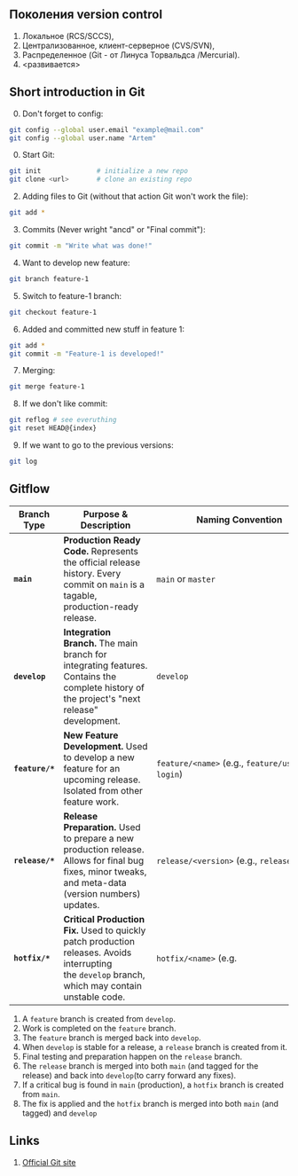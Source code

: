 ## Поколения version control
1. Локальное (RCS/SCCS),
2. Централизованное, клиент-серверное (CVS/SVN),
3. Распределенное (Git - от Линуса Торвальдса /Mercurial).
4. <развивается>

## Short introduction in Git
0. Don't forget to config:
```bash
git config --global user.email "example@mail.com"
git config --global user.name "Artem"
```
0. Start Git:
```bash
git init              # initialize a new repo
git clone <url>       # clone an existing repo
```
2. Adding files to Git (without that action Git won't work the file):
```bash
git add *
```
3. Commits (Never wright "ancd" or "Final commit"):
```bash
git commit -m "Write what was done!"
```
4. Want to develop new feature:
```bash
git branch feature-1
```
5. Switch to feature-1 branch:
```bash
git checkout feature-1
```
6. Added and committed new stuff in feature 1:
```bash
git add *
git commit -m "Feature-1 is developed!"
```
7. Merging:
```bash
git merge feature-1
```
8. If we don't like commit:
```bash
git reflog # see everuthing
git reset HEAD@{index}
```
9. If we want to go to the previous versions:
```bash
git log
```
## Gitflow

| Branch Type     | Purpose & Description                                                                                                                                 | Naming Convention                             | Branches From | Merges Into              |
| --------------- | ----------------------------------------------------------------------------------------------------------------------------------------------------- | --------------------------------------------- | ------------- | ------------------------ |
| **`main`**      | **Production Ready Code.** Represents the official release history. Every commit on `main` is a tagable, production-ready release.                    | `main` or `master`                            | -             | -                        |
| **`develop`**   | **Integration Branch.** The main branch for integrating features. Contains the complete history of the project's "next release" development.          | `develop`                                     | `main`        | `main` & `release`       |
| **`feature/*`** | **New Feature Development.** Used to develop a new feature for an upcoming release. Isolated from other feature work.                                 | `feature/<name>` (e.g., `feature/user-login`) | `develop`     | `develop`                |
| **`release/*`** | **Release Preparation.** Used to prepare a new production release. Allows for final bug fixes, minor tweaks, and meta-data (version numbers) updates. | `release/<version>` (e.g., `release/1.3.0`)   | `develop`     | `develop` **and** `main` |
| **`hotfix/*`**  | **Critical Production Fix.** Used to quickly patch production releases. Avoids interrupting the `develop` branch, which may contain unstable code.    | `hotfix/<name>` (e.g.                         | `main`        | `develop` **and** `main` |
1. A `feature` branch is created from `develop`.
2. Work is completed on the `feature` branch.
3. The `feature` branch is merged back into `develop`.
4. When `develop` is stable for a release, a `release` branch is created from it.
5. Final testing and preparation happen on the `release` branch.
6. The `release` branch is merged into both `main` (and tagged for the release) and back into `develop`(to carry forward any fixes).
7. If a critical bug is found in `main` (production), a `hotfix` branch is created from `main`.
8. The fix is applied and the `hotfix` branch is merged into both `main` (and tagged) and `develop`
## Links
1. [Official Git site](https://git-scm.com)
